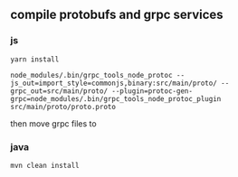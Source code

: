 ## compile protobufs and grpc services

### js

`yarn install`

`node_modules/.bin/grpc_tools_node_protoc --js_out=import_style=commonjs,binary:src/main/proto/ --grpc_out=src/main/proto/ --plugin=protoc-gen-grpc=node_modules/.bin/grpc_tools_node_protoc_plugin src/main/proto/proto.proto`

then move grpc files to 

### java

`mvn clean install`

